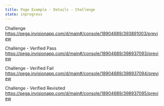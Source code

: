 ```yaml
---
title: Page Example - Details - Challenge
state: inprogress
---
```


Challenge
https://pega.invisionapp.com/d/main#/console/18904689/393891003/preview


Challenge - Verified Pass
https://pega.invisionapp.com/d/main#/console/18904689/398937093/preview


Challenge - Verified Fail
https://pega.invisionapp.com/d/main#/console/18904689/398937094/preview


Challenge - Verified Revisited
https://pega.invisionapp.com/d/main#/console/18904689/398937095/preview